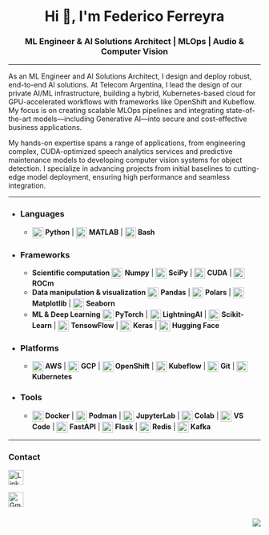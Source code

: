 <h1 align="center">Hi 👋, I'm Federico Ferreyra </h1>
<h3 align="center">ML Engineer & AI Solutions Architect | MLOps | Audio & Computer Vision
</h3>

---

As an ML Engineer and AI Solutions Architect, I design and deploy robust, end-to-end AI solutions. At Telecom Argentina, I lead the design of our private AI/ML infrastructure, building a hybrid, Kubernetes-based cloud for GPU-accelerated workflows with frameworks like OpenShift and Kubeflow. My focus is on creating scalable MLOps pipelines and integrating state-of-the-art models—including Generative AI—into secure and cost-effective business applications.

My hands-on expertise spans a range of applications, from engineering complex, CUDA-optimized speech analytics services and predictive maintenance models to developing computer vision systems for object detection. I specialize in advancing projects from initial baselines to cutting-edge model deployment, ensuring high performance and seamless integration.

---

- <h3 align="left"> Languages</h3> 

  - <img align="center" alt="Python" width="22px" src="https://media.licdn.com/dms/image/v2/D4D0BAQEagq8DmkCozA/company-logo_200_200/company-logo_200_200/0/1689937863669/learn_python_programming_logo?e=1762992000&v=beta&t=8uQSorvNs1VKh2uUkpuAgI2wKJX1l2ZUWlAjHeYXVJI" />  **Python** | <img align="center" alt="MATLAB" width="22px" src="https://upload.wikimedia.org/wikipedia/commons/2/21/Matlab_Logo.png" />  **MATLAB** | <img align="center" alt="Bash" width="22px" src="https://imgs.search.brave.com/QzK9M4F3TkAV8BdxNAvdBDENcNDsCKqmPy4RMQMGybs/rs:fit:300:300:1/g:ce/aHR0cHM6Ly9rZWVz/dGFsa3N0ZWNoLmNv/bS93cC1jb250ZW50/L3VwbG9hZHMvMjAx/OS8wOC9iYXNoLWxv/Z28tMzAweDMwMC5w/bmc"/> **Bash**
  
- <h3 align="left"> Frameworks</h3> 

  - **Scientific computation**
    <img align="center" alt="Numpy" width="22px" src="https://cdn.worldvectorlogo.com/logos/numpy.svg" />  **Numpy** | <img align="center" alt="SciPy" width="22px" src="https://upload.wikimedia.org/wikipedia/commons/b/b2/SCIPY_2.svg" />  **SciPy** | <img align="center" alt="CUDA" width="22px" src="https://logodix.com/logo/2008012.png" /> **CUDA** | <img align="center" alt="ROCm" width="22px" src="https://imgs.search.brave.com/sE60syeRAxr3Bm7vFTGvCgrkR777Fd29s2wiumwc4gU/rs:fit:860:0:0:0/g:ce/aHR0cHM6Ly91cGxv/YWQud2lraW1lZGlh/Lm9yZy93aWtpcGVk/aWEvY29tbW9ucy83/LzdiL1JPQ21fbG9n/by5wbmc" /> **ROCm**
  - **Data manipulation & visualization**
    <img align="center" alt="Pandas" width="22px" src="https://upload.wikimedia.org/wikipedia/commons/2/22/Pandas_mark.svg" />  **Pandas** | <img align="center" alt="Polars" width="22px" src="https://media.licdn.com/dms/image/v2/D4E0BAQFWkJVXxZJNlg/company-logo_200_200/company-logo_200_200/0/1709818472778/pola_rs_logo?e=1762992000&v=beta&t=KYQbwZry7uSh1y0XDUyeUXuBpAVgvipdHbCD4amQ6kQ" />  **Polars** | <img align="center" alt="Matplotlib" width="22px" src="https://upload.wikimedia.org/wikipedia/commons/8/84/Matplotlib_icon.svg" /> **Matplotlib** | <img align="center" alt="Matplotlib" width="22px" src="https://user-images.githubusercontent.com/315810/92161415-9e357100-edfe-11ea-917d-f9e33fd60741.png" />  **Seaborn**
  - **ML & Deep Learning**
    <img align="center" alt="PyTorch" width="22px" src="https://upload.wikimedia.org/wikipedia/commons/1/10/PyTorch_logo_icon.svg" />  **PyTorch** | <img align="center" alt="Lightning" width="22px" src="https://media.licdn.com/dms/image/v2/D4E0BAQGrZH40MJLAaw/company-logo_200_200/company-logo_200_200/0/1702484831807/pytorch_lightning_logo?e=1762992000&v=beta&t=oZK5OyG9CmNHCzUgKVcPoxuy1vMHSBxxkMlAztV9sSc" />  **LightningAI** | <img align="center" alt="Scikit-Learn" width="22px" src="https://upload.wikimedia.org/wikipedia/commons/0/05/Scikit_learn_logo_small.svg" />  **Scikit-Learn** | <img align="center" alt="TensorFlow" width="22px" src="https://upload.wikimedia.org/wikipedia/commons/2/2d/Tensorflow_logo.svg" />  **TensowFlow** | <img align="center" alt="Keras" width="22px" src="https://upload.wikimedia.org/wikipedia/commons/a/ae/Keras_logo.svg" />  **Keras** | <img align="center" alt="HuggingFace" width="22px" src="https://huggingface.co/front/assets/huggingface_logo-noborder.svg" />  **Hugging Face**

- <h3 align="left"> Platforms</h3> 

  - <img align="center" alt="AWS" width="22px" src="https://media.licdn.com/dms/image/v2/D4E0BAQFqdm1TZ-RZKQ/company-logo_200_200/B4EZgOay6gHEAQ-/0/1752588562343/amazon_web_services_logo?e=1762992000&v=beta&t=FwzCOasqOM2wcwyTcDqw4xj8XgLqSeZXLpWUScOEcWw"/>  **AWS** | <img align="center" alt="GCP" width="22px" src="https://imgs.search.brave.com/U5YIn4gTlXovQr_ABAWi3UgGG_dRFQt1iNDY1jRtfRY/rs:fit:860:0:0:0/g:ce/aHR0cHM6Ly9ob2xv/cmkuY29tL3dwLWNv/bnRlbnQvdXBsb2Fk/cy8yMDIxLzA1L0dD/UC5wbmc"/>  **GCP** | <img align="center" alt="OpenShift" width="22px" src="https://media.licdn.com/dms/image/v2/C4E0BAQEto-TydTTIfQ/company-logo_200_200/company-logo_200_200/0/1630583759577/red_hat_logo?e=1762992000&v=beta&t=yiBZqWnQ817T4DDEn5gFtOFtC6v3udOc-Akl4t7MY88"/>  **OpenShift** | <img align="center" alt="Kubeflow" width="22px" src="https://media.licdn.com/dms/image/v2/C560BAQGApuyfQoepeQ/company-logo_200_200/company-logo_200_200/0/1630589304000?e=1762992000&v=beta&t=3_0CNlRvh_IJEeamb44UfLD8_2xPcVb5VON5xnsQRxE"/>  **Kubeflow** | <img align="center" alt="Git" width="22px" src="https://git-scm.com/images/logos/downloads/Git-Icon-1788C.png" /> **Git** | <img align="center" alt="Kubernetes" width="22px" src="https://avatars.githubusercontent.com/u/13629408?s=48&v=4"/> **Kubernetes**
  
- <h3 align="left"> Tools</h3> 

  - <img align="center" alt="Docker" width="22px" src="https://media.licdn.com/dms/image/v2/D4E0BAQFWt4Tl53wjZQ/company-logo_200_200/company-logo_200_200/0/1705960989383/docker_logo?e=1762992000&v=beta&t=-YdmHFH71v_Mae_wD6tlhYLgP12diPY8JBbQ3turET4"/>  **Docker** | <img align="center" alt="Podman" width="22px" src="https://podman.io/logos/optimized/podman-3-logo-266w-253h.webp" /> **Podman** | <img align="center" alt="Jupyter" width="22px" src="https://jupyter.org/assets/homepage/main-logo.svg"/> **JupyterLab** | <img align="center" alt="Colab" width="22px" src="https://avatars.githubusercontent.com/u/38081706?v=4" /> **Colab**  | <img align="center" alt="VS Code" width="22px" src="https://upload.wikimedia.org/wikipedia/commons/9/9a/Visual_Studio_Code_1.35_icon.svg"/>  **VS Code** | <img align="center" alt="FastAPI" width="22px" src="https://media.licdn.com/dms/image/v2/D4D0BAQFKlPvwMarnag/company-logo_200_200/company-logo_200_200/0/1707080590599/fastapi_logo?e=1762992000&v=beta&t=ptYDkOsCwgq0_suUe52XX2GE68Q1uKhj15NW2zfWV8w"/>  **FastAPI** | <img align="center" alt="Flask" width="22px" src="https://imgs.search.brave.com/uNg3bQhMDmi2X8SA0oU0U0wF9XqLnTKejaNJxpMMDo0/rs:fit:200:200:1/g:ce/aHR0cHM6Ly9oYWNr/ci5pby90dXRvcmlh/bHMvbGVhcm4tZmxh/c2svbG9nby9sb2dv/LWZsYXNrP3Zlcj0x/NTI3NTYxMDIw" /> **Flask** | <img align="center" alt="Redis" width="22px" src="https://imgs.search.brave.com/EaqybBssQ_nH7DtKxvblG1ZoUqiEybyHu-Yl-OdxORM/rs:fit:800:600:1/g:ce/aHR0cHM6Ly9jZG4u/ZnJlZWJpZXN1cHBs/eS5jb20vbG9nb3Mv/dGh1bWJzLzJ4L3Jl/ZGlzLWxvZ28ucG5n" /> **Redis** | <img align="center" alt="Kafka" width="22px" src="https://media.licdn.com/dms/image/v2/C4E0BAQEzCUKm7nud_g/company-logo_200_200/company-logo_200_200/0/1630565037182/kafka_stream_logo?e=1762992000&v=beta&t=XnrLiivuGc23XU04ITKnkx11dUHTeX01p-eH2cbJ-Bw"/> **Kafka**

---

<h3 align="left">Contact</h3>
<p align="left">
<a href="https://www.linkedin.com/in/federico-ferreyra/" target="blank"><img align="center" src="https://raw.githubusercontent.com/rahuldkjain/github-profile-readme-generator/master/src/images/icons/Social/linked-in-alt.svg" alt="LinkedIn" height="30" width="30" /></a>  
<p align="left">
<a href="mailto:federicoferreyra65@gmail.com" target="blank"><img align="center" src="https://www.google.com/gmail/about/static-2.0/images/logo-gmail.png?fingerprint=c2eaf4aae389c3f885e97081bb197b97" alt="Gmail" height="30" width="30" /></a>
<h3 align="right"> 
  
  ![](https://komarev.com/ghpvc/?username=federico-ferreyra)  </h3>
